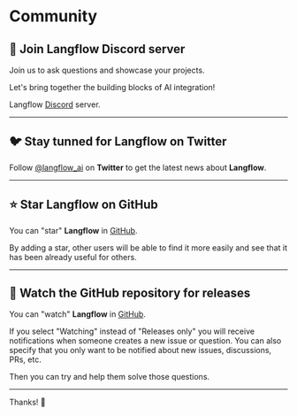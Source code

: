 # Community

## 🤖 Join **Langflow** Discord server

Join us to ask questions and showcase your projects.

Let's bring together the building blocks of AI integration!

Langflow [Discord](https://discord.gg/EqksyE2EX9) server.

---

## 🐦 Stay tunned for **Langflow** on Twitter

Follow [@langflow_ai](https://twitter.com/langflow_ai) on **Twitter** to get the latest news about **Langflow**.

---

## ⭐️ Star **Langflow** on GitHub

You can "star" **Langflow** in [GitHub](https://github.com/langflow-ai/langflow).

By adding a star, other users will be able to find it more easily and see that it has been already useful for others.

---

## 👀 Watch the GitHub repository for releases

You can "watch" **Langflow** in [GitHub](https://github.com/langflow-ai/langflow).

If you select "Watching" instead of "Releases only" you will receive notifications when someone creates a new issue or question. You can also specify that you only want to be notified about new issues, discussions, PRs, etc.

Then you can try and help them solve those questions.

---

Thanks! 🚀

